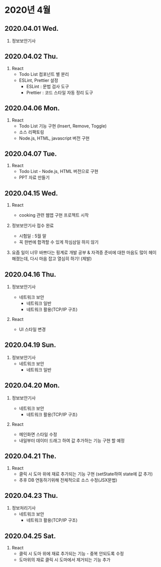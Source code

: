 # 2020년 4월

## 2020.04.01 Wed.

1. 정보보안기사

## 2020.04.02 Thu.

1. React
   - Todo List 컴포넌트 별 분리
   - ESLint, Prettier 설정
     - ESLint : 문법 검사 도구
     - Prettier : 코드 스타일 자동 정리 도구

## 2020.04.06 Mon.

1. React
   - Todo List 기능 구현 (Insert, Remove, Toggle)
   - 소스 리팩토링
   - Node.js, HTML, javascript 버전 구현

## 2020.04.07 Tue.

1. React
   - Todo List - Node.js, HTML 버전으로 구현
   - PPT 자료 만들기

## 2020.04.15 Wed.

1. React

   - cooking 관련 웹앱 구현 프로젝트 시작

2. 정보보안기사 접수 완료

   - 시험일 : 5월 말
   - 꼭 한번에 합격할 수 있게 작심삼일 하지 않기

3. 요즘 일이 너무 바쁘다는 핑계로 개발 공부 & 자격증 준비에 대한 마음도 많이 헤이해졌는데, 다시 마음 잡고 열심히 하기! (제발)

## 2020.04.16 Thu.

1. 정보보안기사

   - 네트워크 보안
     - 네트워크 일반
     - 네트워크 활용(TCP/IP 구조)

2. React
   - UI 스타일 변경

## 2020.04.19 Sun.

1. 정보보안기사
   - 네트워크 보안
     - 네트워크 일반

## 2020.04.20 Mon.

1. 정보보안기사

   - 네트워크 보안
     - 네트워크 활용(TCP/IP 구조)

2. React
   - 메인화면 스타일 수정
   - 내일부터 데이터 드래그 하여 값 추가하는 기능 구현 할 예정

## 2020.04.21 The.

1. React
   - 클릭 시 도마 위에 재료 추가되는 기능 구현 (setState하여 state에 값 추가)
   - 추후 DB 연동하기위해 전체적으로 소스 수정(JSX문법)

## 2020.04.23 Thu.

1. 정보처리기사
   - 네트워크 보안
     - 네트워크 활용(TCP/IP 구조)

## 2020.04.25 Sat.

1. React
   - 클릭 시 도마 위에 재료 추가되는 기능 - 중복 안되도록 수정
   - 도마위의 재료 클릭 시 도마에서 제거되는 기능 추가
